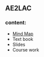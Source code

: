 AE2LAC
------
### content:
* [Mind Map]
* Text book
* Slides
* Course work

[Mind Map]:http://naotu.baidu.com/file/d65073b46c1feb83d7f9bb93d5dbde57?token=9e295450996dcb7a
